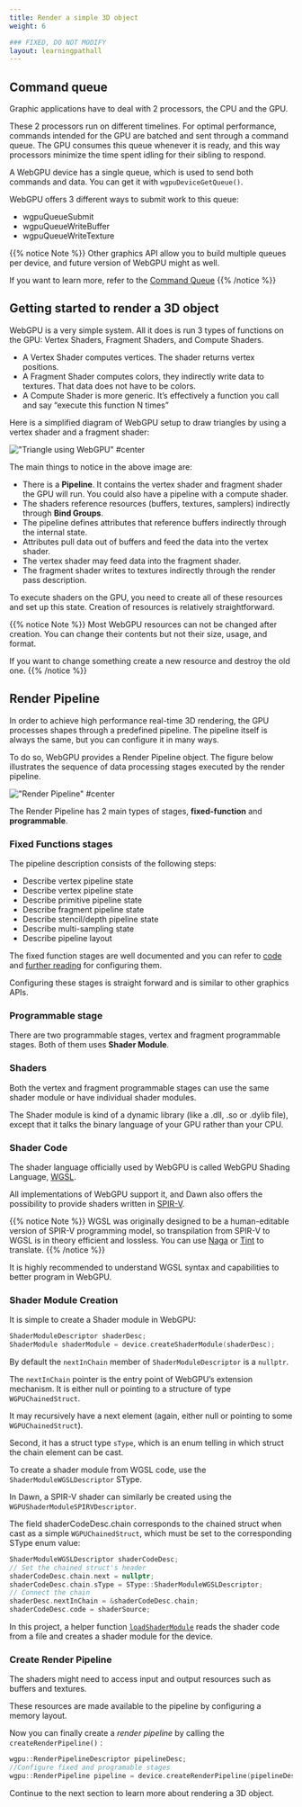```yaml
---
title: Render a simple 3D object 
weight: 6

### FIXED, DO NOT MODIFY
layout: learningpathall
---
```


## Command queue

Graphic applications have to deal with 2 processors, the CPU and the GPU. 

These 2 processors run on different timelines. For optimal performance, commands intended for the GPU are batched and sent through a command queue. The GPU consumes this queue whenever it is ready, and this way processors minimize the time spent idling for their sibling to respond. 

A WebGPU device has a single queue, which is used to send both commands and data. You can get it with `wgpuDeviceGetQueue()`.

WebGPU offers 3 different ways to submit work to this queue:

* wgpuQueueSubmit
* wgpuQueueWriteBuffer
* wgpuQueueWriteTexture

{{% notice Note %}}
Other graphics API allow you to build multiple queues per device, and future version of WebGPU might as well. 

If you want to learn more, refer to the [Command Queue](https://eliemichel.github.io/LearnWebGPU/getting-started/the-command-queue.html)
{{% /notice %}}

## Getting started to render a 3D object

WebGPU is a very simple system. All it does is run 3 types of functions on the GPU: Vertex Shaders, Fragment Shaders, and Compute Shaders.

* A Vertex Shader computes vertices. The shader returns vertex positions.
* A Fragment Shader computes colors, they indirectly write data to textures. That data does not have to be colors.
* A Compute Shader is more generic. It’s effectively a function you call and say “execute this function N times”

Here is a simplified diagram of WebGPU setup to draw triangles by using a vertex shader and a fragment shader:

!["Triangle using WebGPU" #center](images/webgpu-draw-high-level.svg "Triangle using WebGPU")

The main things to notice in the above image are:

* There is a **Pipeline**. It contains the vertex shader and fragment shader the GPU will run. You could also have a pipeline with a compute shader.
* The shaders reference resources (buffers, textures, samplers) indirectly through **Bind Groups**.
* The pipeline defines attributes that reference buffers indirectly through the internal state.
* Attributes pull data out of buffers and feed the data into the vertex shader.
* The vertex shader may feed data into the fragment shader.
* The fragment shader writes to textures indirectly through the render pass description.

To execute shaders on the GPU, you need to create all of these resources and set up this state. Creation of resources is relatively straightforward.

{{% notice Note %}}
Most WebGPU resources can not be changed after creation. You can change their contents but not their size, usage, and format. 

If you want to change something create a new resource and destroy the old one.
{{% /notice %}}

## Render Pipeline

In order to achieve high performance real-time 3D rendering, the GPU processes shapes through a predefined pipeline. The pipeline itself is always the same, but you can configure it in many ways. 

To do so, WebGPU provides a Render Pipeline object. The figure below illustrates the sequence of data processing stages executed by the render pipeline.

!["Render Pipeline" #center](images/render-pipeline.svg "Render Pipeline")

The Render Pipeline has 2 main types of stages, **fixed-function** and **programmable**.

### Fixed Functions stages

The pipeline description consists of the following steps:

* Describe vertex pipeline state
* Describe vertex pipeline state
* Describe primitive pipeline state
* Describe fragment pipeline state
* Describe stencil/depth pipeline state
* Describe multi-sampling state
* Describe pipeline layout

The fixed function stages are well documented and you can refer to [code](https://github.com/varunchariArm/Android_DawnWebGPU/blob/main/app/src/main/cpp/webgpuRenderer.cpp#L256) and [further reading](https://eliemichel.github.io/LearnWebGPU/basic-3d-rendering/hello-triangle.html#lit-24) for configuring them. 

Configuring these stages is straight forward and is similar to other graphics APIs.

### Programmable stage

There are two programmable stages, vertex and fragment programmable stages. Both of them uses **Shader Module**.

### Shaders

Both the vertex and fragment programmable stages can use the same shader module or have individual shader modules. 

The Shader module is kind of a dynamic library (like a .dll, .so or .dylib file), except that it talks the binary language of your GPU rather than your CPU.

### Shader Code

The shader language officially used by WebGPU is called WebGPU Shading Language, [WGSL](https://gpuweb.github.io/gpuweb/wgsl/). 

All implementations of WebGPU support it, and Dawn also offers the possibility to provide shaders written in [SPIR-V](https://www.khronos.org/spir).

{{% notice Note %}}
WGSL was originally designed to be a human-editable version of SPIR-V programming model, so transpilation from SPIR-V to WGSL is in theory efficient and lossless. You can use [Naga](https://github.com/gfx-rs/naga) or [Tint](https://dawn.googlesource.com/tint) to translate.
{{% /notice %}}

It is highly recommended to understand WGSL syntax and capabilities to better program in WebGPU.

### Shader Module Creation

It is simple to create a Shader module in WebGPU:

```C++
ShaderModuleDescriptor shaderDesc;
ShaderModule shaderModule = device.createShaderModule(shaderDesc);
```

By default the `nextInChain` member of `ShaderModuleDescriptor` is a `nullptr`.

The `nextInChain` pointer is the entry point of WebGPU’s extension mechanism. It is either null or pointing to a structure of type `WGPUChainedStruct`. 

It may recursively have a next element (again, either null or pointing to some `WGPUChainedStruct`). 

Second, it has a struct type `sType`, which is an enum telling in which struct the chain element can be cast.

To create a shader module from WGSL code, use the `ShaderModuleWGSLDescriptor` SType. 

In Dawn, a SPIR-V shader can similarly be created using the `WGPUShaderModuleSPIRVDescriptor`.

The field shaderCodeDesc.chain corresponds to the chained struct when cast as a simple `WGPUChainedStruct`, which must be set to the corresponding SType enum value:

```C++
ShaderModuleWGSLDescriptor shaderCodeDesc;
// Set the chained struct's header
shaderCodeDesc.chain.next = nullptr;
shaderCodeDesc.chain.sType = SType::ShaderModuleWGSLDescriptor;
// Connect the chain
shaderDesc.nextInChain = &shaderCodeDesc.chain;
shaderCodeDesc.code = shaderSource;
```

In this project, a helper function [`loadShaderModule`](https://github.com/varunchariArm/Android_DawnWebGPU/blob/main/app/src/main/cpp/webgpuRenderer.cpp#L450) reads the shader code from a file and creates a shader module for the device.

### Create Render Pipeline

The shaders might need to access input and output resources such as buffers and textures. 

These resources are made available to the pipeline by configuring a memory layout.

Now you can finally create a *render pipeline*  by calling the `createRenderPipeline()` :

```C++
wgpu::RenderPipelineDescriptor pipelineDesc;
//Configure fixed and programable stages
wgpu::RenderPipeline pipeline = device.createRenderPipeline(pipelineDesc);
```

Continue to the next section to learn more about rendering a 3D object.
